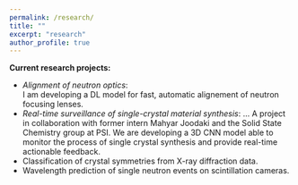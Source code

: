 ```yaml
---
permalink: /research/
title: ""
excerpt: "research"
author_profile: true
---
```




**Current research projects:** 

- _Alignment of neutron optics_: <br> I am developing a DL model for fast, automatic alignement of neutron focusing lenses. 
- _Real-time surveillance of single-crystal material synthesis_: ... A project in collaboration with former intern Mahyar Joodaki and the Solid State Chemistry group at PSI. We are developing a 3D CNN model able to  monitor the process of single crystal synthesis and provide real-time actionable feedback. 
- Classification of crystal symmetries  from X-ray diffraction data.
- Wavelength prediction of single neutron events on scintillation cameras.




 



